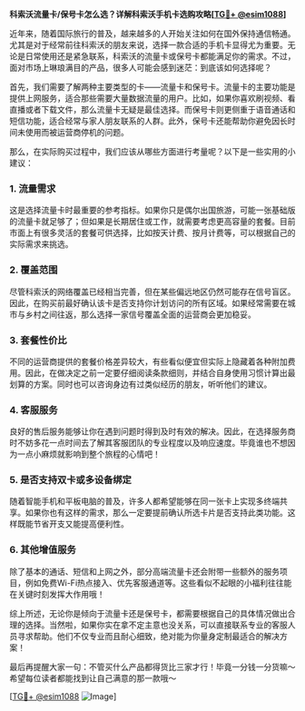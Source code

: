 **科索沃流量卡/保号卡怎么选？详解科索沃手机卡选购攻略[[TG💪+ @esim1088](https://t.me/s/esim1088)]**

近年来，随着国际旅行的普及，越来越多的人开始关注如何在国外保持通信畅通。尤其是对于经常前往科索沃的朋友来说，选择一款合适的手机卡显得尤为重要。无论是日常使用还是紧急联系，科索沃的流量卡或保号卡都能满足你的需求。不过，面对市场上琳琅满目的产品，很多人可能会感到迷茫：到底该如何选择呢？

首先，我们需要了解两种主要类型的卡——流量卡和保号卡。流量卡的主要功能是提供上网服务，适合那些需要大量数据流量的用户。比如，如果你喜欢刷视频、看直播或者下载文件，那么流量卡无疑是最佳选择。而保号卡则更侧重于语音通话和短信功能，适合经常与家人朋友联系的人群。此外，保号卡还能帮助你避免因长时间未使用而被运营商停机的问题。

那么，在实际购买过程中，我们应该从哪些方面进行考量呢？以下是一些实用的小建议：

### **1. 流量需求**
这是选择流量卡时最重要的参考指标。如果你只是偶尔出国旅游，可能一张基础版的流量卡就足够了；但如果是长期居住或工作，就需要考虑更高容量的套餐。目前市面上有很多灵活的套餐可供选择，比如按天计费、按月计费等，可以根据自己的实际需求来挑选。

### **2. 覆盖范围**
尽管科索沃的网络覆盖已经相当完善，但在某些偏远地区仍然可能存在信号盲区。因此，在购买前最好确认该卡是否支持你计划访问的所有区域。如果经常需要在城市与乡村之间往返，那么选择一家信号覆盖全面的运营商会更加稳妥。

### **3. 套餐性价比**
不同的运营商提供的套餐价格差异较大，有些看似便宜但实际上隐藏着各种附加费用。因此，在做决定之前一定要仔细阅读条款细则，并结合自身使用习惯计算出最划算的方案。同时也可以咨询身边有过类似经历的朋友，听听他们的建议。

### **4. 客服服务**
良好的售后服务能够让你在遇到问题时得到及时有效的解决。因此，在选择服务商时不妨多花一点时间去了解其客服团队的专业程度以及响应速度。毕竟谁也不想因为一点小麻烦就影响到整个旅程的心情吧！

### **5. 是否支持双卡或多设备绑定**
随着智能手机和平板电脑的普及，许多人都希望能够在同一张卡上实现多终端共享。如果你也有这样的需求，那么一定要提前确认所选卡片是否支持此类功能。这样既能节省开支又能提高便利性。

### **6. 其他增值服务**
除了基本的通话、短信和上网之外，部分高端流量卡还会附带一些额外的服务项目，例如免费Wi-Fi热点接入、优先客服通道等。这些看似不起眼的小福利往往能在关键时刻发挥大作用哦！

综上所述，无论你是倾向于流量卡还是保号卡，都需要根据自己的具体情况做出合理的选择。当然啦，如果你实在拿不定主意也没关系，可以直接联系专业的客服人员寻求帮助。他们不仅专业而且耐心细致，绝对能为你量身定制最适合的解决方案！

最后再提醒大家一句：不管买什么产品都得货比三家才行！毕竟一分钱一分货嘛～希望每位读者都能找到让自己满意的那一款哦～

[[TG💪+ @esim1088](https://t.me/s/esim1088) ![Image](https://i.postimg.cc/4NQfJmqS/Snipaste-2025-05-13-00-14-12.png)]